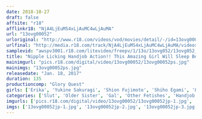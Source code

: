 ```yaml
---
date: 2018-10-27
draft: false
affsite: "r18"
afflinkr18: "NjA4LjEuMS4xLjAuMC4wLjAuMA"
url: "13ovg00052"
urloriginal: "http://www.r18.com/videos/vod/movies/detail/-/id=13ovg00052"
urlfinal: "http://media.r18.com/track/NjA4LjEuMS4xLjAuMC4wLjAuMA/videos/vod/movies/detail/-/id=13ovg00052"
samplevid: "awspv3001.r18.com/litevideo/freepv/1/13o/13ovg052/13ovg052_dmb_w.mp4"
title: "Nipple Licking Handjob Action!! This Amazing Girl Will Sleep Beside You, Get On All Fours, Crouch... These Girls Will Get Into Any Position To Lick Your Nipples And Handjob You To Ejaculatory Oblivion!"
mainimgurl: "pics.r18.com/digital/video/13ovg00052/13ovg00052ps.jpg"
mainimgs: "13ovg00052ps.jpg"
releasedate: "Jan. 18, 2017"
duration: 135
productioncomp: "Glory Quest"
girls: ['Erika', 'Yukine Sakuragi', 'Shion Fujimoto', 'Shiho Egami', 'Leona Shiroma', 'Hikari Inamura', 'Rin Kuramochi (Sakura Mochizuki)', 'MIRANO', 'Runa Ogata']
categories: ['Slut', 'Older Sister', 'Gal', 'Other Fetishes', 'Handjob', 'Masochist Man', 'Hi-Def']
imgurls: ['pics.r18.com/digital/video/13ovg00052/13ovg00052jp-1.jpg', 'pics.r18.com/digital/video/13ovg00052/13ovg00052jp-2.jpg', 'pics.r18.com/digital/video/13ovg00052/13ovg00052jp-3.jpg', 'pics.r18.com/digital/video/13ovg00052/13ovg00052jp-4.jpg', 'pics.r18.com/digital/video/13ovg00052/13ovg00052jp-5.jpg', 'pics.r18.com/digital/video/13ovg00052/13ovg00052jp-6.jpg', 'pics.r18.com/digital/video/13ovg00052/13ovg00052jp-7.jpg', 'pics.r18.com/digital/video/13ovg00052/13ovg00052jp-8.jpg', 'pics.r18.com/digital/video/13ovg00052/13ovg00052jp-9.jpg', 'pics.r18.com/digital/video/13ovg00052/13ovg00052jp-10.jpg', 'pics.r18.com/digital/video/13ovg00052/13ovg00052jp-11.jpg', 'pics.r18.com/digital/video/13ovg00052/13ovg00052jp-12.jpg', 'pics.r18.com/digital/video/13ovg00052/13ovg00052jp-13.jpg', 'pics.r18.com/digital/video/13ovg00052/13ovg00052jp-14.jpg', 'pics.r18.com/digital/video/13ovg00052/13ovg00052jp-15.jpg', 'pics.r18.com/digital/video/13ovg00052/13ovg00052jp-16.jpg', 'pics.r18.com/digital/video/13ovg00052/13ovg00052jp-17.jpg', 'pics.r18.com/digital/video/13ovg00052/13ovg00052jp-18.jpg', 'pics.r18.com/digital/video/13ovg00052/13ovg00052jp-19.jpg', 'pics.r18.com/digital/video/13ovg00052/13ovg00052jp-20.jpg']
imgs: ['13ovg00052jp-1.jpg', '13ovg00052jp-2.jpg', '13ovg00052jp-3.jpg', '13ovg00052jp-4.jpg', '13ovg00052jp-5.jpg', '13ovg00052jp-6.jpg', '13ovg00052jp-7.jpg', '13ovg00052jp-8.jpg', '13ovg00052jp-9.jpg', '13ovg00052jp-10.jpg', '13ovg00052jp-11.jpg', '13ovg00052jp-12.jpg', '13ovg00052jp-13.jpg', '13ovg00052jp-14.jpg', '13ovg00052jp-15.jpg', '13ovg00052jp-16.jpg', '13ovg00052jp-17.jpg', '13ovg00052jp-18.jpg', '13ovg00052jp-19.jpg', '13ovg00052jp-20.jpg']
---
```

